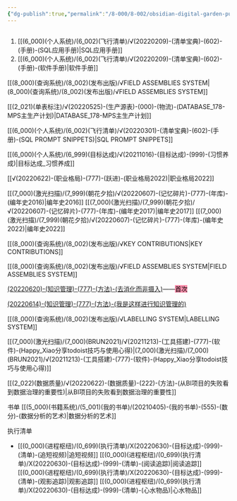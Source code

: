 ```yaml
---
{"dg-publish":true,"permalink":"/8-000/8-002/obsidian-digital-garden-publish/","tags":"gardenEntry","dgHomeLink":true,"dgPassFrontmatter":false}
---
```



```toc
```








1. [[(6_000)(个人系统)/(6_002)(飞行清单)/√(20220209)-(清单宝典)-(602)-(手册)-(SQL应用手册)|SQL应用手册]]
2. [[(6_000)(个人系统)/(6_002)(飞行清单)/√(20220209)-(清单宝典)-(602)-(手册)-(软件手册)|软件手册]]


[[(8_000)(查询系统)/(8_002)(发布出版)/√FIELD ASSEMBLIES SYSTEM|(8_000)(查询系统)/(8_002)(发布出版)/√FIELD ASSEMBLIES SYSTEM]]




[[(2_021)(单表标注)/√(20220525)-(生产源表)-(000)-(物流)-(DATABASE_178-MPS主生产计划)|DATABASE_178-MPS主生产计划]]




[[(6_000)(个人系统)/(6_002)(飞行清单)/√(20220301)-(清单宝典)-(602)-(手册)-(SQL PROMPT SNIPPETS)|SQL PROMPT SNIPPETS]]




[[(6_000)(个人系统)/(6_999)(目标达成)/√(20211016)-(目标达成)-(999)-(习惯养成)|目标达成_习惯养成]]

[[√(20220622)-(职业格局)-(777)-(跃进)-(职业格局2022)|职业格局2022]]


[[(7_000)(激光扫描)/(7_999)(朝花夕拾)/√(20220607)-(记忆碎片)-(777)-(年库)-(编年史2016)|编年史2016]]
[[(7_000)(激光扫描)/(7_999)(朝花夕拾)/√(20220607)-(记忆碎片)-(777)-(年库)-(编年史2017)|编年史2017]]
[[(7_000)(激光扫描)/(7_999)(朝花夕拾)/√(20220607)-(记忆碎片)-(777)-(年库)-(编年史2022)|编年史2022]]


[[(8_000)(查询系统)/(8_002)(发布出版)/√KEY CONTRIBUTIONS|KEY CONTRIBUTIONS]]

[[(8_000)(查询系统)/(8_002)(发布出版)/√FIELD ASSEMBLIES SYSTEM|FIELD ASSEMBLIES SYSTEM]]

[(20220620)-(知识管理)-(777)-(方法)-(去消化而非摄入)](https://obsius.site/0r6n4s362t3s2b5x103e)——<mark style="background: #FF5582A6;">首次</mark> 

[(20220614)-(知识管理)-(777)-(方法)-(我是这样进行知识管理的)](https://obsius.site/222o5h3m6b715g664a5b)


[[(8_000)(查询系统)/(8_002)(发布出版)/√LABELLING SYSTEM|LABELLING SYSTEM]]


[[(7_000)(激光扫描)/(7_000)(BRUN2021)/√(20211213)-(工具搭建)-(777)-(软件)-(Happy_Xiao分享todoist技巧与使用心得)|(7_000)(激光扫描)/(7_000)(BRUN2021)/√(20211213)-(工具搭建)-(777)-(软件)-(Happy_Xiao分享todoist技巧与使用心得)]]

[[(2_022)(数据质量)/√(20220622)-(数据质量)-(222)-(方法)-(从BI项目的失败看到数据治理的重要性)|从BI项目的失败看到数据治理的重要性]]




书单
[[(5_000)(书籍系统)/(5_001)(我的书单)/(20210405)-(我的书单)-(555)-(数分)-(数据分析的艺术)|数据分析的艺术]]



执行清单
+ [[(0_000)(进程枢纽)/(0_699)(执行清单)/X(20220630)-(目标达成)-(999)-(清单)-(追短视频)|追短视频]]
[[(0_000)(进程枢纽)/(0_699)(执行清单)/X(20220630)-(目标达成)-(999)-(清单)-(阅读追踪)|阅读追踪]]
[[(0_000)(进程枢纽)/(0_699)(执行清单)/X(20220630)-(目标达成)-(999)-(清单)-(观影追踪)|观影追踪]]
[[(0_000)(进程枢纽)/(0_699)(执行清单)/X(20220630)-(目标达成)-(999)-(清单)-(心水物品)|心水物品]]





